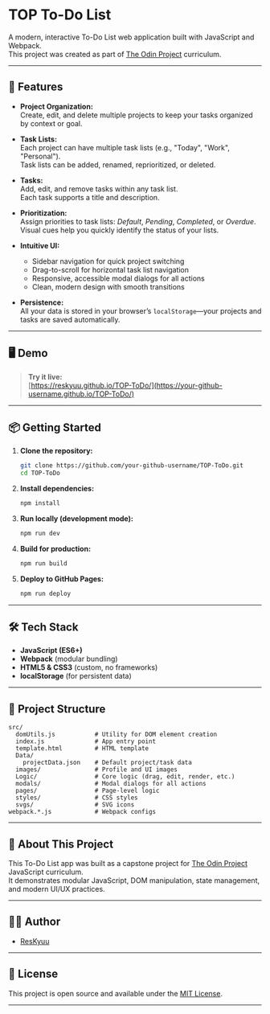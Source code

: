 # TOP To-Do List

A modern, interactive To-Do List web application built with JavaScript and Webpack.  
This project was created as part of [The Odin Project](https://www.theodinproject.com/) curriculum.

---

## 🚀 Features

- **Project Organization:**  
  Create, edit, and delete multiple projects to keep your tasks organized by context or goal.

- **Task Lists:**  
  Each project can have multiple task lists (e.g., "Today", "Work", "Personal").  
  Task lists can be added, renamed, reprioritized, or deleted.

- **Tasks:**  
  Add, edit, and remove tasks within any task list.  
  Each task supports a title and description.

- **Prioritization:**  
  Assign priorities to task lists: _Default_, _Pending_, _Completed_, or _Overdue_.  
  Visual cues help you quickly identify the status of your lists.

- **Intuitive UI:**  
  - Sidebar navigation for quick project switching  
  - Drag-to-scroll for horizontal task list navigation  
  - Responsive, accessible modal dialogs for all actions  
  - Clean, modern design with smooth transitions

- **Persistence:**  
  All your data is stored in your browser’s `localStorage`—your projects and tasks are saved automatically.

---

## 🖥️ Demo

> **Try it live:**  
> [https://reskyuu.github.io/TOP-ToDo/](https://your-github-username.github.io/TOP-ToDo/)

---

## 📦 Getting Started

1. **Clone the repository:**
   ```sh
   git clone https://github.com/your-github-username/TOP-ToDo.git
   cd TOP-ToDo
   ```

2. **Install dependencies:**
   ```sh
   npm install
   ```

3. **Run locally (development mode):**
   ```sh
   npm run dev
   ```

4. **Build for production:**
   ```sh
   npm run build
   ```

5. **Deploy to GitHub Pages:**
   ```sh
   npm run deploy
   ```

---

## 🛠️ Tech Stack

- **JavaScript (ES6+)**
- **Webpack** (modular bundling)
- **HTML5 & CSS3** (custom, no frameworks)
- **localStorage** (for persistent data)

---

## 📂 Project Structure

```
src/
  domUtils.js           # Utility for DOM element creation
  index.js              # App entry point
  template.html         # HTML template
  Data/
    projectData.json    # Default project/task data
  images/               # Profile and UI images
  Logic/                # Core logic (drag, edit, render, etc.)
  modals/               # Modal dialogs for all actions
  pages/                # Page-level logic
  styles/               # CSS styles
  svgs/                 # SVG icons
webpack.*.js            # Webpack configs
```

---

## 📝 About This Project

This To-Do List app was built as a capstone project for [The Odin Project](https://www.theodinproject.com/) JavaScript curriculum.  
It demonstrates modular JavaScript, DOM manipulation, state management, and modern UI/UX practices.

---

## 🙋‍♂️ Author

- [ResKyuu](https://github.com/ResKyuu)

---

## 📄 License

This project is open source and available under the [MIT License](LICENSE).

---